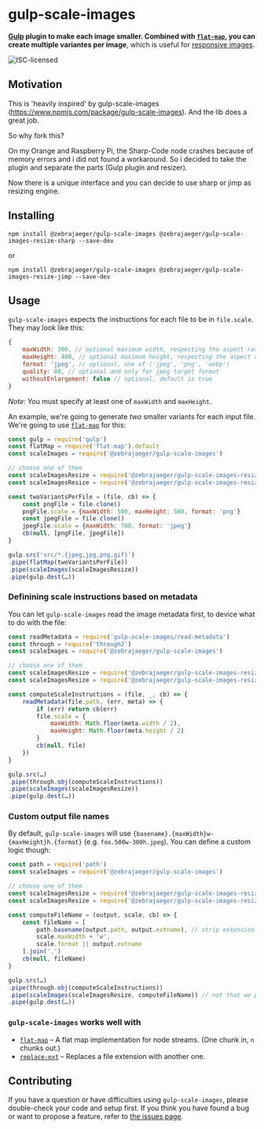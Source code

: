 # gulp-scale-images

**[Gulp](https://gulpjs.com) plugin to make each image smaller. Combined with [`flat-map`](https://npmjs.com/package/flat-map), you can create multiple variantes per image**, which is useful for [responsive images](https://developer.mozilla.org/en-US/docs/Learn/HTML/Multimedia_and_embedding/Responsive_images).

![ISC-licensed](https://img.shields.io/github/license/derhuerst/gulp-scale-images.svg)

## Motivation

This is 'heavily inspired' by gulp-scale-images (https://www.npmjs.com/package/gulp-scale-images). And the lib does a great job.

So why fork this?

On my Orange and Raspberry Pi, the Sharp-Code node crashes because of memory errors and i did not found a workaround.
So i decided to take the plugin and separate the parts (Gulp plugin and resizer).

Now there is a unique interface and you can decide to use sharp or jimp as resizing engine.  

## Installing

```shell
npm install @zebrajaeger/gulp-scale-images @zebrajaeger/gulp-scale-images-resize-sharp --save-dev
```

or 

```shell
npm install @zebrajaeger/gulp-scale-images @zebrajaeger/gulp-scale-images-resize-jimp --save-dev
```

## Usage

`gulp-scale-images` expects the instructions for each file to be in `file.scale`. They may look like this:

```js
{
	maxWidth: 300, // optional maximum width, respecting the aspect ratio
	maxHeight: 400, // optional maximum height, respecting the aspect ratio
	format: 'jpeg', // optional, one of ('jpeg', 'png', 'webp')
	quality: 80, // optional and only for jpeg target format
	withoutEnlargement: false // optional, default is true
}
```

*Note*: You must specify at least one of `maxWidth` and `maxHeight`.

An example, we're going to generate *two* smaller variants for each input file. We're going to use [`flat-map`](https://npmjs.com/package/flat-map) for this:

```js
const gulp = require('gulp')
const flatMap = require('flat-map').default
const scaleImages = require('@zebrajaeger/gulp-scale-images')

// choose one of them
const scaleImagesResize = require('@zebrajaeger/gulp-scale-images-resize-sharp')
const scaleImagesResize = require('@zebrajaeger/gulp-scale-images-resize-jimp')

const twoVariantsPerFile = (file, cb) => {
	const pngFile = file.clone()
	pngFile.scale = {maxWidth: 500, maxHeight: 500, format: 'png'}
	const jpegFile = file.clone()
	jpegFile.scale = {maxWidth: 700, format: 'jpeg'}
	cb(null, [pngFile, jpegFile])
}

gulp.src('src/*.{jpeg,jpg,png,gif}')
.pipe(flatMap(twoVariantsPerFile))
.pipe(scaleImages(scaleImagesResize))
.pipe(gulp.dest(…))
```

### Definining scale instructions based on metadata

You can let `gulp-scale-images` read the image metadata first, to device what to do with the file:

```js
const readMetadata = require('gulp-scale-images/read-metadata')
const through = require('through2')
const scaleImages = require('@zebrajaeger/gulp-scale-images')

// choose one of them
const scaleImagesResize = require('@zebrajaeger/gulp-scale-images-resize-sharp')
const scaleImagesResize = require('@zebrajaeger/gulp-scale-images-resize-jimp')

const computeScaleInstructions = (file, _, cb) => {
	readMetadata(file.path, (err, meta) => {
		if (err) return cb(err)
		file.scale = {
			maxWidth: Math.floor(meta.width / 2),
			maxHeight: Math.floor(meta.height / 2)
		}
		cb(null, file)
	})
}

gulp.src(…)
.pipe(through.obj(computeScaleInstructions))
.pipe(scaleImages(scaleImagesResize))
.pipe(gulp.dest(…))
```

### Custom output file names

By default, `gulp-scale-images` will use `{basename}.{maxWidth}w-{maxHeight}h.{format}` (e.g. `foo.500w-300h.jpeg`). You can define a custom logic though:

```js
const path = require('path')
const scaleImages = require('@zebrajaeger/gulp-scale-images')

// choose one of them
const scaleImagesResize = require('@zebrajaeger/gulp-scale-images-resize-sharp')
const scaleImagesResize = require('@zebrajaeger/gulp-scale-images-resize-jimp')

const computeFileName = (output, scale, cb) => {
	const fileName = [
		path.basename(output.path, output.extname), // strip extension
		scale.maxWidth + 'w',
		scale.format || output.extname
	].join('.')
	cb(null, fileName)
}

gulp.src(…)
.pipe(through.obj(computeScaleInstructions))
.pipe(scaleImages(scaleImagesResize, computeFileName)) // not that we pass computeFileName here
.pipe(gulp.dest(…))
```

### `gulp-scale-images` works well with

- [`flat-map`](https://www.npmjs.com/package/flat-map) – A flat map implementation for node streams. (One chunk in, `n` chunks out.)
- [`replace-ext`](https://www.npmjs.com/package/replace-ext) – Replaces a file extension with another one.


## Contributing

If you have a question or have difficulties using `gulp-scale-images`, please double-check your code and setup first. If you think you have found a bug or want to propose a feature, refer to [the issues page](https://github.com/zebrajaeger/gulp-scale-images/issues).
